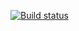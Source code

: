 [![Build status](https://ci.appveyor.com/api/projects/status/1bp1526mgqa6p3iw/branch/master?svg=true)](https://ci.appveyor.com/project/KirillKazakoff/matchers/branch/master)
